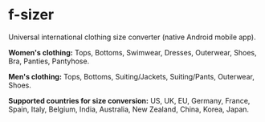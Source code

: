 # f-sizer

Universal international clothing size converter (native Android mobile app).

**Women's clothing:** Tops, Bottoms, Swimwear, Dresses, Outerwear, Shoes, Bra, Panties, Pantyhose.

**Men's clothing:** Tops, Bottoms, Suiting/Jackets, Suiting/Pants, Outerwear, Shoes.

**Supported countries for size conversion:** US, UK, EU, Germany, France, Spain, Italy, Belgium, India, Australia, New Zealand, China, Korea, Japan.
